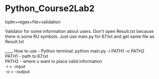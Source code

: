 # Python_Course2Lab2
tqdm+regex+file+validation

Validator for some information about users. Don't open Result.txt because there is some RU symbols. Just use main.py for 67.txt and get same file as Result.txt

____ How to use - Python terminal:
      python main.py -i PATH1 -o PATH2                                                                                                                                      
PATH1 - path to 67.txt                                                                                                                                      
PATH2 - where u want to place valid information                                                                                                                                     
-i = -input                                                                                                                                     
-o = -output                                                                                                                                     
